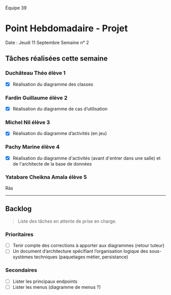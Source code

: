 Équipe 39

# Point Hebdomadaire - Projet

Date : Jeudi 11 Septembre
Semaine n° 2

## Tâches réalisées cette semaine

### Duchâteau Théo élève 1

- [x] Réalisation du diagramme des classes

### Fardin Guillaume élève 2

- [x] Réalisation du diagramme de cas d’utilisation

### Michel Nil élève 3

- [x] Réalisation du diagramme d’activités (en jeu)

### Pachy Marine élève 4

- [x] Réalisation du diagramme d'activités (avant d'entrer dans une salle) et de l'architecte de la base de données 

### Yatabare Cheikna Amala élève 5

Ràs

---

## Backlog

> Liste des tâches en attente de prise en charge.

### Prioritaires

- [ ] Tenir compte des corrections à apporter aux diagrammes (retour tuteur)
- [ ] Un document d’architecture spécifiant l’organisation logique des sous-systèmes techniques (paquetages métier, persistance)

### Secondaires

- [ ] Lister les principaux endpoints
- [ ] Lister les menus (diagramme de menus ?)
